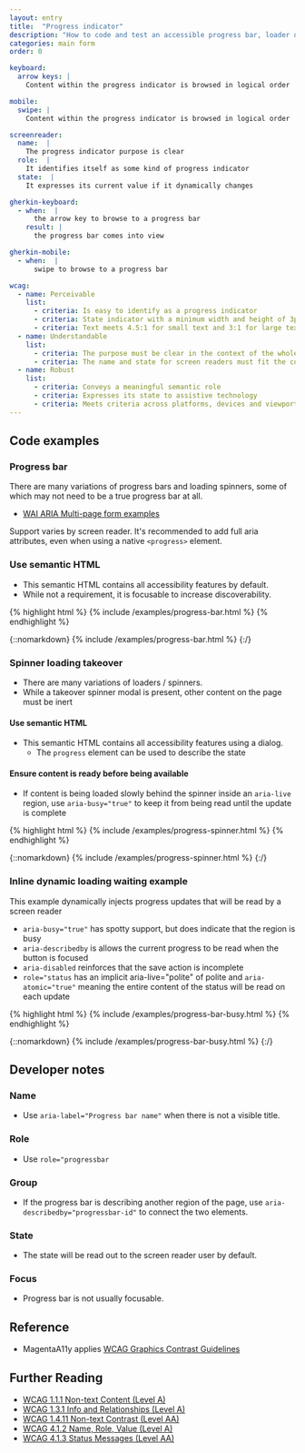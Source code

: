 ```yaml
---
layout: entry
title:  "Progress indicator"
description: "How to code and test an accessible progress bar, loader or spinner for Web"
categories: main form
order: 0

keyboard:
  arrow keys: |
    Content within the progress indicator is browsed in logical order

mobile:
  swipe: |
    Content within the progress indicator is browsed in logical order

screenreader:
  name:  |
    The progress indicator purpose is clear
  role:  |
    It identifies itself as some kind of progress indicator
  state:  |
    It expresses its current value if it dynamically changes

gherkin-keyboard: 
  - when:  |
      the arrow key to browse to a progress bar
    result: |
      the progress bar comes into view

gherkin-mobile:
  - when:  |
      swipe to browse to a progress bar

wcag:
  - name: Perceivable
    list:
      - criteria: Is easy to identify as a progress indicator
      - criteria: State indicator with a minimum width and height of 3px has at least 3:1 contrast ratio, or 4.5:1 if smaller
      - criteria: Text meets 4.5:1 for small text and 3:1 for large text
  - name: Understandable
    list:
      - criteria: The purpose must be clear in the context of the whole page
      - criteria: The name and state for screen readers must fit the context
  - name: Robust
    list:
      - criteria: Conveys a meaningful semantic role
      - criteria: Expresses its state to assistive technology
      - criteria: Meets criteria across platforms, devices and viewports
---
```


## Code examples

### Progress bar

There are many variations of progress bars and loading spinners, some of which may not need to be a true progress bar at all.

- [WAI ARIA Multi-page form examples](https://www.w3.org/WAI/tutorials/forms/multi-page/)

Support varies by screen reader. It's recommended to add full aria attributes, even when using a native `<progress>` element.

### Use semantic HTML

- This semantic HTML contains all accessibility features by default. 
- While not a requirement, it is focusable to increase discoverability.

{% highlight html %}
{% include /examples/progress-bar.html %}
{% endhighlight %}

{::nomarkdown}
<example>
{% include /examples/progress-bar.html %}
</example>
{:/}

### Spinner loading takeover

- There are many variations of loaders / spinners.
- While a takeover spinner modal is present, other content on the page must be inert

#### Use semantic HTML

- This semantic HTML contains all accessibility features using a dialog.
  - The `progress` element can be used to describe the state

#### Ensure content is ready before being available

- If content is being loaded slowly behind the spinner inside an `aria-live` region, use `aria-busy="true"` to keep it from being read until the update is complete

{% highlight html %}
{% include /examples/progress-spinner.html %}
{% endhighlight %}

{::nomarkdown}
<example>
{% include /examples/progress-spinner.html %}
</example>
{:/}

### Inline dynamic loading waiting example

This example dynamically injects progress updates that will be read by a screen reader

- `aria-busy="true"` has spotty support, but does indicate that the region is busy
- `aria-describedby` is allows the current progress to be read when the button is focused
- `aria-disabled` reinforces that the save action is incomplete
- `role="status` has an implicit aria-live="polite" of polite and `aria-atomic="true"` meaning the entire content of the status will be read on each update

{% highlight html %}
{% include /examples/progress-bar-busy.html %}
{% endhighlight %}

{::nomarkdown}
<example>
{% include /examples/progress-bar-busy.html %}
</example>
{:/}

## Developer notes

### Name
- Use `aria-label="Progress bar name"` when there is not a visible title.

### Role
- Use `role="progressbar`

### Group
- If the progress bar is describing another region of the page, use `aria-describedby="progressbar-id"` to connect the two elements.

### State
- The state will be read out to the screen reader user by default.

### Focus
- Progress bar is not usually focusable.

## Reference

- MagentaA11y applies [WCAG Graphics Contrast Guidelines](https://www.w3.org/WAI/GL/low-vision-a11y-tf/wiki/Graphics_Contrast)

## Further Reading
- [WCAG 1.1.1 Non-text Content (Level A)](https://www.w3.org/WAI/WCAG22/Understanding/non-text-content.html)
- [WCAG 1.3.1 Info and Relationships (Level A)](https://www.w3.org/WAI/WCAG22/Understanding/info-and-relationships)
- [WCAG 1.4.11 Non-text Contrast (Level AA)](https://www.w3.org/WAI/WCAG22/Understanding/non-text-contrast.html)
- [WCAG 4.1.2 Name, Role, Value (Level A)](https://www.w3.org/WAI/WCAG22/Understanding/name-role-value)
- [WCAG 4.1.3 Status Messages (Level AA)](https://www.w3.org/WAI/WCAG22/Understanding/status-messages.html)
